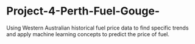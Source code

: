 # Project-4-Perth-Fuel-Gouge-
Using Western Australian historical fuel price data to find specific trends and apply machine learning concepts to predict the price of fuel. 



 

